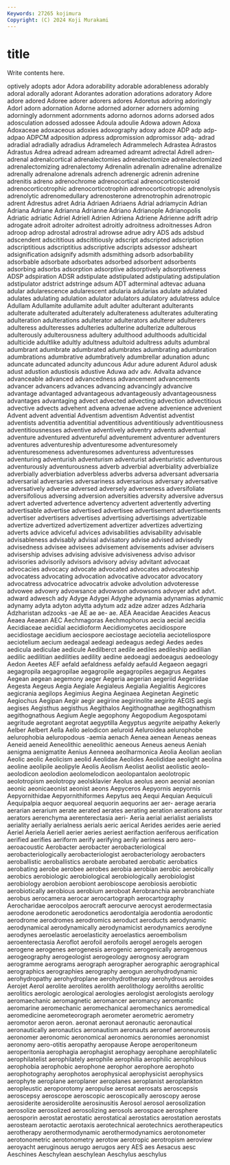 ```yaml
---
Keywords: 27265 kojimura
Copyright: (C) 2024 Koji Murakami
---
```


# title

Write contents here.



optively adopts ador Adora adorability adorable adorableness
adorably adoral adorally adorant Adorantes adoration adorations adoratory Adore adore
adored Adoree adorer adorers adores Adoretus adoring adoringly Adorl adorn
adornation Adorne adorned adorner adorners adorning adorningly adornment adornments adorno
adornos adorns adorsed ados adosculation adossed adossee Adoula adoulie Adowa
adown Adoxa Adoxaceae adoxaceous adoxies adoxography adoxy adoze ADP adp
adp- adpao ADPCM adposition adpress adpromission adpromissor adq- adrad adradial
adradially adradius Adramelech Adrammelech Adrastea Adrastos Adrastus Adrea adread adream
adreamed adreamt adrectal Adrell adren- adrenal adrenalcortical adrenalectomies adrenalectomize adrenalectomized
adrenalectomizing adrenalectomy Adrenalin adrenalin adrenaline adrenalize adrenally adrenalone adrenals adrench
adrenergic adrenin adrenine adrenitis adreno adrenochrome adrenocortical adrenocorticosteroid adrenocorticotrophic adrenocorticotrophin
adrenocorticotropic adrenolysis adrenolytic adrenomedullary adrenosterone adrenotrophin adrenotropic adrent Adrestus adret
Adria Adriaen Adriaens Adrial adriamycin Adrian Adriana Adriane Adrianna Adrianne
Adriano Adrianople Adrianopolis Adriatic adriatic Adriel Adriell Adrien Adriena Adriene
Adrienne adrift adrip adrogate adroit adroiter adroitest adroitly adroitness adroitnesses
Adron adroop adrop adrostal adrostral adrowse adrue adry ADS ads
adsbud adscendent adscititious adscititiously adscript adscripted adscription adscriptitious adscriptitius adscriptive
adscripts adsessor adsheart adsignification adsignify adsmith adsmithing adsorb adsorbability adsorbable
adsorbate adsorbates adsorbed adsorbent adsorbents adsorbing adsorbs adsorption adsorptive adsorptively
adsorptiveness ADSP adspiration ADSR adstipulate adstipulated adstipulating adstipulation adstipulator adstrict
adstringe adsum ADT adterminal adtevac aduana adular adularescence adularescent adularia
adularias adulate adulated adulates adulating adulation adulator adulators adulatory adulatress
adulce Adullam Adullamite adullamite adult adulter adulterant adulterants adulterate adulterated
adulterately adulterateness adulterates adulterating adulteration adulterations adulterator adulterators adulterer adulterers
adulteress adulteresses adulteries adulterine adulterize adulterous adulterously adulterousness adultery adulthood
adulthoods adulticidal adulticide adultlike adultly adultness adultoid adultress adults adumbral
adumbrant adumbrate adumbrated adumbrates adumbrating adumbration adumbrations adumbrative adumbratively adumbrellar
adunation adunc aduncate aduncated aduncity aduncous Adur adure adurent Adurol
adusk adust adustion adustiosis adustive Aduwa adv adv. Advaita advance
advanceable advanced advancedness advancement advancements advancer advancers advances advancing advancingly
advancive advantage advantaged advantageous advantageously advantageousness advantages advantaging advect advected
advecting advection advectitious advective advects advehent advena advenae advene advenience
advenient Advent advent advential Adventism adventism Adventist adventist adventists adventitia
adventitial adventitious adventitiously adventitiousness adventitiousnesses adventive adventively adventry advents adventual
adventure adventured adventureful adventurement adventurer adventurers adventures adventureship adventuresome adventuresomely
adventuresomeness adventuresomes adventuress adventuresses adventuring adventurish adventurism adventurist adventuristic adventurous
adventurously adventurousness adverb adverbial adverbiality adverbialize adverbially adverbiation adverbless adverbs
adversa adversant adversaria adversarial adversaries adversariness adversarious adversary adversative adversatively
adverse adversed adversely adverseness adversifoliate adversifolious adversing adversion adversities adversity
adversive adversus advert adverted advertence advertency advertent advertently adverting advertisable
advertise advertised advertisee advertisement advertisements advertiser advertisers advertises advertising advertisings
advertizable advertize advertized advertizement advertizer advertizes advertizing adverts advice adviceful
advices advisabilities advisability advisable advisableness advisably advisal advisatory advise advised
advisedly advisedness advisee advisees advisement advisements adviser advisers advisership advises
advising advisive advisiveness adviso advisor advisories advisorily advisors advisory advisy
advitant advocaat advocacies advocacy advocate advocated advocates advocateship advocatess advocating
advocation advocative advocator advocatory advocatress advocatrice advocatrix advoke advolution advoteresse
advowee advowry advowsance advowson advowsons advoyer advt advt. adward adwesch
ady Adyge Adygei Adyghe adynamia adynamias adynamic adynamy adyta adyton
adytta adytum adz adze adzer adzes Adzharia Adzharistan adzooks -ae
AE ae ae- ae. AEA Aeacidae Aeacides Aeacus Aeaea Aeaean
AEC Aechmagoras Aechmophorus aecia aecial aecidia Aecidiaceae aecidial aecidioform Aecidiomycetes
aecidiospore aecidiostage aecidium aeciospore aeciostage aeciotelia aecioteliospore aeciotelium aecium aedeagal
aedeagi aedeagus aedegi Aedes aedes aedicula aediculae aedicule Aedilberct aedile
aediles aedileship aedilian aedilic aedilitian aedilities aedility aedine aedoeagi aedoeagus
aedoeology Aedon Aeetes AEF aefald aefaldness aefaldy aefauld Aegaeon aegagri
aegagropila aegagropilae aegagropile aegagropiles aegagrus Aegates Aegean aegean aegemony aeger
Aegeria aegerian aegeriid Aegeriidae Aegesta Aegeus Aegia Aegiale Aegialeus Aegialia
Aegialitis Aegicores aegicrania aegilops Aegimius Aegina Aeginaea Aeginetan Aeginetic Aegiochus
Aegipan Aegir aegir aegirine aegirinolite aegirite AEGIS aegis aegises Aegisthus
aegisthus Aegithalos Aegithognathae aegithognathism aegithognathous Aegium Aegle aegophony Aegopodium Aegospotami
aegritude aegrotant aegrotat aegyptilla Aegyptus aegyrite aeipathy Aekerly Aelber Aelbert
Aella Aello aelodicon aeluroid Aeluroidea aelurophobe aelurophobia aeluropodous -aemia aenach
Aenea aenean Aeneas aeneas Aeneid aeneid Aeneolithic aeneolithic aeneous Aeneus
aeneus Aeniah aenigma aenigmatite Aenius Aenneea aeolharmonica Aeolia Aeolian aeolian
Aeolic aeolic Aeolicism aeolid Aeolidae Aeolides Aeolididae aeolight aeolina aeoline
aeolipile aeolipyle Aeolis Aeolism Aeolist aeolist aeolistic aeolo- aeolodicon aeolodion
aeolomelodicon aeolopantalon aeolotropic aeolotropism aeolotropy aeolsklavier Aeolus aeolus aeon aeonial
aeonian aeonic aeonicaeonist aeonist aeons Aepyceros Aepyornis aepyornis Aepyornithidae Aepyornithiformes
Aepytus aeq Aequi Aequian Aequiculi Aequipalpia aequor aequoreal aequorin aequorins
aer aer- aerage aeraria aerarian aerarium aerate aerated aerates aerating
aeration aerations aerator aerators aerenchyma aerenterectasia aeri- Aeria aerial aerialist
aerialists aeriality aerially aerialness aerials aeric aerical Aerides aerides aerie
aeried Aeriel Aeriela Aeriell aerier aeries aeriest aerifaction aeriferous aerification
aerified aerifies aeriform aerify aerifying aerily aeriness aero aero- aeroacoustic
Aerobacter aerobacter aerobacteriological aerobacteriologically aerobacteriologist aerobacteriology aerobacters aeroballistic aeroballistics aerobate
aerobated aerobatic aerobatics aerobating aerobe aerobee aerobes aerobia aerobian aerobic
aerobically aerobics aerobiologic aerobiological aerobiologically aerobiologist aerobiology aerobion aerobiont aerobioscope
aerobiosis aerobiotic aerobiotically aerobious aerobium aeroboat Aerobranchia aerobranchiate aerobus aerocamera
aerocar aerocartograph aerocartography Aerocharidae aerocolpos aerocraft aerocurve aerocyst aerodermectasia aerodone
aerodonetic aerodonetics aerodontalgia aerodontia aerodontic aerodrome aerodromes aerodromics aeroduct aeroducts
aerodynamic aerodynamical aerodynamically aerodynamicist aerodynamics aerodyne aerodynes aeroelastic aeroelasticity aeroelastics
aeroembolism aeroenterectasia Aeroflot aerofoil aerofoils aerogel aerogels aerogen aerogene aerogenes
aerogenesis aerogenic aerogenically aerogenous aerogeography aerogeologist aerogeology aerognosy aerogram aerogramme
aerograms aerograph aerographer aerographic aerographical aerographics aerographies aerography aerogun aerohydrodynamic
aerohydropathy aerohydroplane aerohydrotherapy aerohydrous aeroides Aerojet Aerol aerolite aerolites aerolith
aerolithology aeroliths aerolitic aerolitics aerologic aerological aerologies aerologist aerologists aerology
aeromaechanic aeromagnetic aeromancer aeromancy aeromantic aeromarine aeromechanic aeromechanical aeromechanics aeromedical
aeromedicine aerometeorograph aerometer aerometric aerometry aeromotor aeron aeron. aeronat aeronaut
aeronautic aeronautical aeronautically aeronautics aeronautism aeronauts aeronef aeroneurosis aeronomer aeronomic
aeronomical aeronomics aeronomies aeronomist aeronomy aero-otitis aeropathy aeropause Aerope aeroperitoneum
aeroperitonia aerophagia aerophagist aerophagy aerophane aerophilatelic aerophilatelist aerophilately aerophile aerophilia
aerophilic aerophilous aerophobia aerophobic aerophone aerophor aerophore aerophoto aerophotography aerophotos
aerophysical aerophysicist aerophysics aerophyte aeroplane aeroplaner aeroplanes aeroplanist aeroplankton aeropleustic
aeroporotomy aeropulse aerosat aerosats aeroscepsis aeroscepsy aeroscope aeroscopic aeroscopically aeroscopy
aerose aerosiderite aerosiderolite aerosinusitis Aerosol aerosol aerosolization aerosolize aerosolized aerosolizing
aerosols aerospace aerosphere aerosporin aerostat aerostatic aerostatical aerostatics aerostation aerostats
aerosteam aerotactic aerotaxis aerotechnical aerotechnics aerotherapeutics aerotherapy aerothermodynamic aerothermodynamics aerotonometer
aerotonometric aerotonometry aerotow aerotropic aerotropism aeroview aeroyacht aeruginous aerugo aerugos
aery AES aes Aesacus aesc Aeschines Aeschylean aeschylean Aeschylus aeschylus
